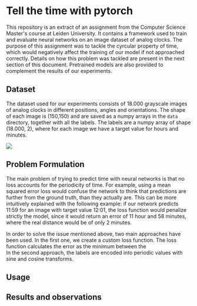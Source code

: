 # Tell the time with pytorch

This repository is an extract of an assignment from the Computer Science Master's course at Leiden University. It contains a framework used to train and evaluate neural networks on an image dataset of analog clocks. The purpose of this assignment was to tackle the cyrcular property of time, which would negatively affect the training of our model if not approached correctly. Details on how this problem was tackled are present in the next section of this document. Pretrained models are also provided to complement the results of our experiments.

## Dataset 

The dataset used for our experiments consists of 18.000 grayscale images of analog clocks in different positions, angles and orientations. The shape of each image is (150,150) and are saved as a numpy arrays in the `data` directory, together with all the labels. The labels are a numpy array of shape (18.000, 2), where for each image we have a target value for hours and minutes. 

<img src="https://github.com/OhGreat/tell_the_time_NN/blob/main/readme_aux/example_img.png"></img>

## Problem Formulation

The main problem of trying to predict time with neural networks is that no loss accounts for the periodicity of time. For example, using a mean squared error loss would confuse the network to think that predictions are further from the ground truth, than they actually are. This can be more intuitively explained with the following example: if our network predicts 11:59 for an image with target value 12:01, the loss function would penalize strictly the model, since it would return an error of 11 hour and 58 minutes, where the real distance would be of only 2 minutes.

In order to solve the issue mentioned above, two main approaches have been used. In the first one, we create a custom loss function. The loss function calculates the error as the minimum between the  
In the second approach, the labels are encoded into periodic values with sine and cosine transforms.

## Usage

## Results and observations
